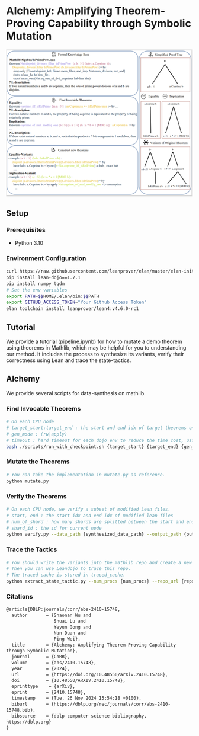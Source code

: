 # Alchemy: Amplifying Theorem-Proving Capability through Symbolic Mutation
![Overview](image/overview.jpg)

## Setup
### Prerequisites
- Python 3.10
### Environment Configuration
```bash
curl https://raw.githubusercontent.com/leanprover/elan/master/elan-init.sh -sSf | sh -s -- -y
pip install lean-dojo==1.7.1
pip install numpy tqdm
# Set the env variables 
export PATH=$$HOME/.elan/bin:$$PATH  
export GITHUB_ACCESS_TOKEN="Your Github Access Token"
elan toolchain install leanprover/lean4:v4.6.0-rc1
```
## Tutorial
We provide a tutorial (pipeline.ipynb) for how to mutate a demo theorem using theorems in Mathlib, which may be helpful for you to understanding our method. It includes the process to synthesize its variants, verify their correctness using Lean and trace the state-tactics.

## Alchemy
We provide several scripts for data-synthesis on mathlib.
### Find Invocable Theorems
```bash
# On each CPU node
# target_start;target_end : the start and end idx of target theorems on this node
# gen_mode : (rw|apply)
# timeout : hard timeout for each dojo env to reduce the time cost, usually 1h(3600s)
bash ./scripts/run_with_checkpoint.sh {target_start} {target_end} {gen_mode} {timeout}
```
### Mutate the Theorems
```bash
# You can take the implementation in mutate.py as reference.
python mutate.py
```
### Verify the Theorems
```bash
# On each CPU node, we verify a subset of modified Lean files.
# start, end : the start idx and end idx of modified lean files
# num_of_shard : how many shards are splitted between the start and end
# shard_id : the id for current node
python verify.py --data_path {synthesized_data_path} --output_path {output_path} --num_shard {num_of_shard} --shard_id {shard_id} --start {start} --end {end}
```
### Trace the Tactics
```bash
# You should write the variants into the mathlib repo and create a new github repo.
# Then you can use Leandojo to trace this repo.
# The traced cache is stored in traced_cache.
python extract_state_tactic.py --num_procs {num_procs} --repo_url {repo_url} --repo_commit {repo_commit} --traced_cache {path_of_traced_cache} --synthesized_corpus_path {path_of_synthesized_corpus}
```

### Citations
```
@article{DBLP:journals/corr/abs-2410-15748,
  author       = {Shaonan Wu and
                  Shuai Lu and
                  Yeyun Gong and
                  Nan Duan and
                  Ping Wei},
  title        = {Alchemy: Amplifying Theorem-Proving Capability through Symbolic Mutation},
  journal      = {CoRR},
  volume       = {abs/2410.15748},
  year         = {2024},
  url          = {https://doi.org/10.48550/arXiv.2410.15748},
  doi          = {10.48550/ARXIV.2410.15748},
  eprinttype    = {arXiv},
  eprint       = {2410.15748},
  timestamp    = {Tue, 26 Nov 2024 15:54:18 +0100},
  biburl       = {https://dblp.org/rec/journals/corr/abs-2410-15748.bib},
  bibsource    = {dblp computer science bibliography, https://dblp.org}
}
```